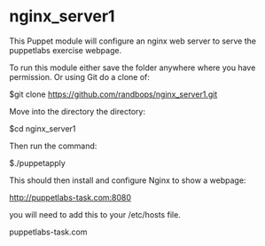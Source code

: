 nginx_server1
=============

This Puppet module will configure an nginx web server to serve the puppetlabs exercise webpage.



To run this module either save the folder anywhere where you have permission. Or using Git do a clone of:

$git clone https://github.com/randbops/nginx_server1.git

Move into the directory the directory:

$cd nginx_server1

Then run the command:

$./puppetapply

This should then install and configure Nginx to show a webpage:

http://puppetlabs-task.com:8080

you will need to add this to your /etc/hosts file.

<ipaddress>  puppetlabs-task.com
